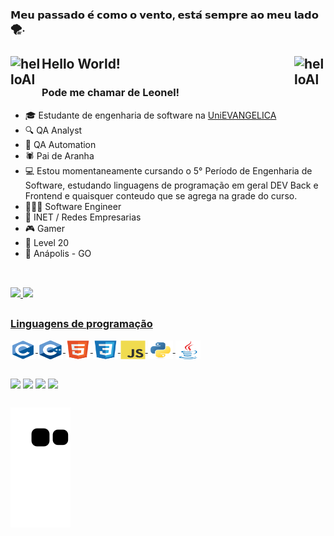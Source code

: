 <h3> 𝗠𝗲𝘂 𝗽𝗮𝘀𝘀𝗮𝗱𝗼 𝗲́ 𝗰𝗼𝗺𝗼 𝗼 𝘃𝗲𝗻𝘁𝗼, 𝗲𝘀𝘁𝗮́ 𝘀𝗲𝗺𝗽𝗿𝗲 𝗮𝗼 𝗺𝗲𝘂 𝗹𝗮𝗱𝗼 🌪️.
 
## Hello World! <img align="left" alt="helloAle" height="50" width="50" src="https://media.giphy.com/media/l2JI9STocBUNT3zA4/giphy.gif"> <img align="right" alt="helloAle" height="50" width="50" src="https://media.giphy.com/media/l2JI9STocBUNT3zA4/giphy.gif"> 
 
<h3> Pode me chamar de Leonel! </h3>

- 🎓 Estudante de engenharia de software na <a href="https://www4.unievangelica.edu.br">UniEVANGELICA</a>
- 🔍 QA Analyst
- 🤖 QA Automation
- 🕷  Pai de Aranha
- 💻 Estou momentaneamente cursando o 5° Período de Engenharia de Software, estudando linguagens de programação em geral DEV Back e Frontend e quaisquer conteudo que se agrega na grade do curso.
- 👨🏻‍💻 Software Engineer
- 💼 INET / Redes Empresarias
- 🎮 Gamer
- 🏮 Level 20
- 📍  Anápolis - GO

##

 <div align="left">
   <a href="https://github.com/helloAle"> <br>
   <img height="160em" src="https://github-readme-stats.vercel.app/api?username=YondaimeDinho&show_icons=true&theme=discord_old_blurple&include_all_commits=true&count_private=true"/>
   <img height="160em" src="https://github-readme-stats.vercel.app/api/top-langs/?username=YondaimeDinho&layout=compact&langs_count=7&theme=discord_old_blurple"/>
 </div> 
   
 ##
 <div align="left">
 <h3> Linguagens de programação </h3>
   <div style="display: inline_block">
    <img align="center" alt="ale-C" height="30" width="40" src="https://raw.githubusercontent.com/devicons/devicon/master/icons/c/c-original.svg">
    <img align="center" alt="ale-cplusplus" height="30" width="40" src="https://raw.githubusercontent.com/devicons/devicon/master/icons/cplusplus/cplusplus-original.svg">
    <img align="center" alt="ale-HTML" height="30" width="40" src="https://raw.githubusercontent.com/devicons/devicon/master/icons/html5/html5-original.svg">
    <img align="center" alt="ale-CSS" height="30" width="40" src="https://raw.githubusercontent.com/devicons/devicon/master/icons/css3/css3-original.svg">
    <img align="center" alt="ale-js" height="30" width="40" src="https://raw.githubusercontent.com/devicons/devicon/master/icons/javascript/javascript-original.svg">
    <img align="center" alt="ale-py" height="30" width="40" src="https://raw.githubusercontent.com/devicons/devicon/master/icons/python/python-original.svg">
    <img align="center" alt="ale-java" height="30" width="40" src="https://raw.githubusercontent.com/devicons/devicon/master/icons/java/java-original.svg">

  </div>  
  
  ##
   <div>
        <div align="left">
        <a text align="left" href = "mailto:DouglasLuis2017@outlook.com.br">
         <img align="center" src="https://img.shields.io/badge/-Gmail-%23333?style=for-the-badge&logo=gmail&logoColor=white"   target="_blank"></a>
        <a text align="left" href="https://www.linkedin.com/in/douglas-leonel-482029209/" target="_blank">
         <img align="center" src="https://img.shields.io/badge/-LinkedIn-%230077B5?style=for-the-badge&logo=linkedin&logoColor=white" target="_blank"></a> 
        <a href="https://discord.gg/63embghu" target="_blank">
         <img align="center" src="https://img.shields.io/badge/Discord-7289DA?style=for-the-badge&logo=discord&logoColor=white" target="_blank"></a> 
        <a href="https://www.instagram.com/leonelzind_/" target="_blank">
         <img align="center" src="https://img.shields.io/badge/-Instagram-%23E4405F?style=for-the-badge&logo=instagram&logoColor=white"     target="_blank"></a>
         </div>
    </div>

 ##
 
 ![Snake animation](https://github.com/helloAle/helloAle/blob/output/github-contribution-grid-snake.svg)
